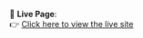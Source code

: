 🚀 **Live Page**:  
👉 [Click here to view the live site](https://keerthi-vasan-adhithan.github.io/Ex.02-Commercial-Website/)
